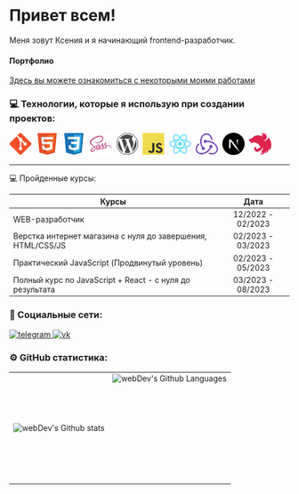 
# Привет всем!
Меня зовут Ксения и я начинающий frontend-разработчик. 

<h4>Портфолио</h1>
<div>
   <a href="https://kseniakap.github.io/portfolio/">Здесь вы можете ознакомиться с некоторыми моими работами</a>
</div>


### 💻 Технологии, которые я использую при создании проектов:

<div>
  <img src="https://github.com/devicons/devicon/blob/master/icons/git/git-original.svg" title="git" alt="git" width="40" height="40"/>&nbsp
  <img src="https://github.com/devicons/devicon/blob/master/icons/html5/html5-original.svg" title="html5" alt="html5" width="40" height="40"/>&nbsp
  <img src="https://github.com/devicons/devicon/blob/master/icons/css3/css3-original.svg" title="css" alt="css" width="40" height="40"/>&nbsp
  <img src="https://github.com/devicons/devicon/blob/master/icons/sass/sass-original.svg" title="sass/scss" alt="sass/scss" width="40" height="40"/>&nbsp
  <img src="https://github.com/devicons/devicon/blob/master/icons/wordpress/wordpress-plain.svg" title="reactjs" alt="wordpress" width="40" height="40"/>&nbsp
  <img src="https://github.com/devicons/devicon/blob/master/icons/javascript/javascript-original.svg" title="javascript" alt="javascript" width="40" height="40"/>&nbsp
  <img src="https://github.com/devicons/devicon/blob/master/icons/react/react-original.svg" title="reactjs" alt="reactjs" width="40" height="40"/>&nbsp
  <img src="https://github.com/devicons/devicon/blob/master/icons/redux/redux-original.svg" title="reactjs" alt="reactjs" width="40" height="40"/>&nbsp
  <img src="https://github.com/devicons/devicon/blob/master/icons/nextjs/nextjs-original.svg" title="reactjs" alt="reactjs" width="40" height="40"/>&nbsp
  <img src="https://github.com/devicons/devicon/blob/master/icons/nestjs/nestjs-original.svg" title="reactjs" alt="reactjs" width="40" height="40"/>&nbsp
 </div>


---

 💻 Пройденные курсы:

| Курсы                                                           | Дата              |
| ----------------------------------------------------------------| :---------------: |
| WEB-разработчик                                                 | 12/2022 - 02/2023 |
| Верстка интернет магазина с нуля до завершения, HTML/CSS/JS     | 02/2023 - 03/2023 |
| Практический JavaScript (Продвинутый уровень)                   | 02/2023 - 05/2023 |
| Полный курс по JavaScript + React - с нуля до результата        | 03/2023 - 08/2023 |


### 🤝 Социальные сети:

  <div id="badges">
    <a href="https://t.me/ksenia_kap_1" target="_blank">
      <img src="https://github.com/kseniakap/kseniakap/assets/119811424/c3806e95-9163-4756-80e7-f847ca67cf21" width="40" height="40" alt="telegram" />
    </a>
     <a href="https://vk.com/id562131031" target="_blank">
      <img src="https://github.com/kseniakap/kseniakap/assets/119811424/012a626a-644b-4e95-af3f-030cfd1e2cc9" width="40" height="40" alt="vk" />
    </a>
 </div>
 
### ⚙️ GitHub статистика:

<table>
  <tr>
    <td>
      <img align="left" src="http://github-readme-streak-stats.herokuapp.com?user=kseniakap&theme=dark&background=000000" alt="webDev's Github stats" />
    </td>
    <td>
      <img height="195px" align="right" alt="webDev's Github Languages" src="https://github-readme-stats-sigma-five.vercel.app/api/top-langs/?username=kseniakap&layout=compact&theme=vision-friendly-dark" />
    </td>
  </tr>
</table>


